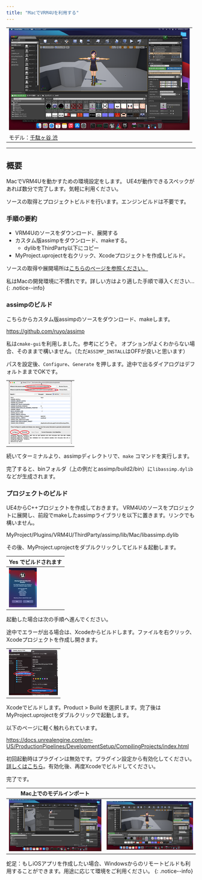 ```yaml
---
title: "MacでVRM4Uを利用する"
---
```



||
|-|
|[![](./assets/images/small/03m_i2.png)](../assets/images/03m_i2.png)|
|モデル：[千駄ヶ谷 渋](https://hub.vroid.com/characters/675572020956181239/models/4479743608263344465)|


----

## 概要

MacでVRM4Uを動かすための環境設定をします。
UE4が動作できるスペックがあれば数分で完了します。気軽に利用ください。

ソースの取得とプロジェクトビルドを行います。エンジンビルドは不要です。

### 手順の要約

 - VRM4Uのソースをダウンロード、展開する
 - カスタム版assimpをダウンロード、makeする。
   - dylibをThirdParty以下にコピー
 - MyProject.uprojectを右クリック、Xcodeプロジェクトを作成しビルド。

ソースの取得や展開場所は[こちらのページを参照ください。](../03_exe/)

私はMacの開発環境に不慣れです。詳しい方はより適した手順で導入ください…
{: .notice--info}

### assimpのビルド

こちらからカスタム版assimpのソースをダウンロード、makeします。

https://github.com/ruyo/assimp

私は`cmake-gui`を利用しました。参考にどうぞ。
オプションがよくわからない場合、そのままで構いません。（ただ`ASSIMP_INSTALL`はOFFが良いと思います）

パスを設定後、`Configure`、`Generate` を押します。途中で出るダイアログはデフォルトままでOKです。

||
|-|
|[![](./assets/images/small/03m_c1.png)](../assets/images/03m_c1.png)|

続いてターミナルより、assimpディレクトリで、`make` コマンドを実行します。

完了すると、binフォルダ（上の例だとassimp/build2/bin）に`libassimp.dylib` などが生成されます。

### プロジェクトのビルド

UE4からC++プロジェクトを作成しておきます。
VRM4Uのソースをプロジェクトに展開し、前段でmakeしたassimpライブラリを以下に置きます。リンクでも構いません。

MyProject/Plugins/VRM4U/ThirdParty/assimp/lib/Mac/libassimp.dylib


その後、MyProject.uprojectをダブルクリックしてビルド＆起動します。

|Yes でビルドされます|
|-|
|[![](./assets/images/small/03m_c3.png)](../assets/images/03m_c3.png)|

起動した場合は次の手順へ進んでください。

途中でエラーが出る場合は、Xcodeからビルドします。ファイルを右クリック、Xcodeプロジェクトを作成し開きます。

||
|-|
|[![](./assets/images/small/03m_c2.png)](../assets/images/03m_c2.png)|

Xcodeでビルドします。Product > Build を選択します。完了後はMyProject.uprojectをダブルクリックで起動します。

以下のページに軽く触れられています。

https://docs.unrealengine.com/en-US/ProductionPipelines/DevelopmentSetup/CompilingProjects/index.html


初回起動時はプラグインは無効です。プラグイン設定から有効化してください。[詳しくはこちら](../01_quick-start/)。有効化後、再度Xcodeでビルドしてください。

完了です。

|Mac上でのモデルインポート||
|-|-|
|[![](./assets/images/small/03m_i1.png)](../assets/images/03m_i1.png)|[![](./assets/images/small/03m_i2.png)](../assets/images/03m_i2.png)|

蛇足：もしiOSアプリを作成したい場合、Windowsからのリモートビルドも利用することができます。用途に応じて環境をご利用ください。
{: .notice--info}
